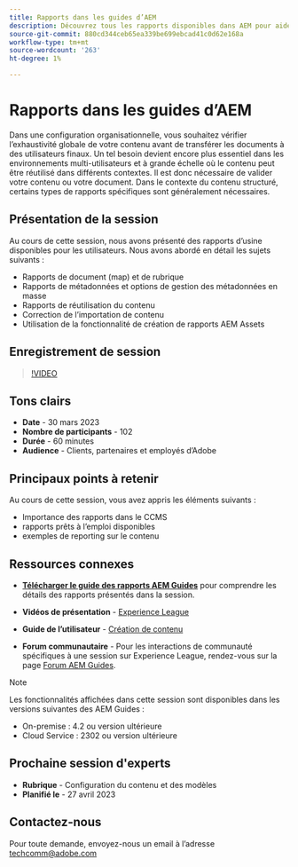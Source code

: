 ```yaml
---
title: Rapports dans les guides d’AEM
description: Découvrez tous les rapports disponibles dans AEM pour aider les utilisateurs à améliorer la qualité du contenu.
source-git-commit: 880cd344ceb65ea339be699ebcad41c0d62e168a
workflow-type: tm+mt
source-wordcount: '263'
ht-degree: 1%

---
```


# Rapports dans les guides d’AEM

Dans une configuration organisationnelle, vous souhaitez vérifier l’exhaustivité globale de votre contenu avant de transférer les documents à des utilisateurs finaux. Un tel besoin devient encore plus essentiel dans les environnements multi-utilisateurs et à grande échelle où le contenu peut être réutilisé dans différents contextes. Il est donc nécessaire de valider votre contenu ou votre document. Dans le contexte du contenu structuré, certains types de rapports spécifiques sont généralement nécessaires.


## Présentation de la session

Au cours de cette session, nous avons présenté des rapports d’usine disponibles pour les utilisateurs. Nous avons abordé en détail les sujets suivants :
- Rapports de document (map) et de rubrique
- Rapports de métadonnées et options de gestion des métadonnées en masse
- Rapports de réutilisation du contenu
- Correction de l’importation de contenu
- Utilisation de la fonctionnalité de création de rapports AEM Assets


## Enregistrement de session

>[!VIDEO](https://video.tv.adobe.com/v/3417529/guides--reporting-reporting?quality=12&learn=on)


## Tons clairs

- **Date** - 30 mars 2023
- **Nombre de participants** - 102
- **Durée** - 60 minutes
- **Audience** - Clients, partenaires et employés d’Adobe


## Principaux points à retenir

Au cours de cette session, vous avez appris les éléments suivants :
- Importance des rapports dans le CCMS
- rapports prêts à l’emploi disponibles
- exemples de reporting sur le contenu


## Ressources connexes

- **[Télécharger le guide des rapports AEM Guides](./assets/aem-guides-expert-session-reports-documentation.pdf)** pour comprendre les détails des rapports présentés dans la session.

- **Vidéos de présentation** -  [Experience League](https://experienceleague.adobe.com/docs/experience-manager-guides-learn/videos/output-generation/working-with-reports.html?lang=en)

- **Guide de l’utilisateur** - [Création de contenu](https://help.adobe.com/en_US/xml-documentation-for-adobe-experience-manager/index.html#t=DXML-master-map%2Freports-intro.html)

- **Forum communautaire** - Pour les interactions de communauté spécifiques à une session sur Experience League, rendez-vous sur la page  [Forum AEM Guides](https://experienceleaguecommunities.adobe.com/t5/experience-manager-guides/bd-p/xml-documentation-discussions).

>[!NOTE]
>
> Les fonctionnalités affichées dans cette session sont disponibles dans les versions suivantes des AEM Guides :
> - On-premise : 4.2 ou version ultérieure
> - Cloud Service : 2302 ou version ultérieure


## Prochaine session d&#39;experts

- **Rubrique** - Configuration du contenu et des modèles
- **Planifié le** - 27 avril 2023


## Contactez-nous

Pour toute demande, envoyez-nous un email à l’adresse <techcomm@adobe.com>

